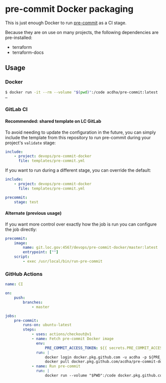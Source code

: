 # pre-commit Docker packaging

This is just enough Docker to run [pre-commit](https://pre-commit.com) as a CI
stage.

Because they are on use on many projects, the following dependencies are
pre-installed:

-   terraform
-   terraform-docs

## Usage

### Docker

```bash
$ docker run -it --rm --volume "$(pwd)":/code acdha/pre-commit:latest
…
```

### GitLab CI

#### Recommended: shared template on LC GitLab

To avoid needing to update the configuration in the future, you can simply
include the template from this repository to run pre-commit during your
project's `validate` stage:

```yaml
include:
    - project: devops/pre-commit-docker
      file: templates/pre-commit.yml
```

If you want to run during a different stage, you can override the default:

```yaml
include:
    - project: devops/pre-commit-docker
      file: templates/pre-commit.yml

precommit:
    stage: test
```

#### Alternate (previous usage)

If you want more control over exactly how the job is run you can configure the
job directly:

```yaml
precommit:
    image:
        name: git.loc.gov:4567/devops/pre-commit-docker/master:latest
        entrypoint: [""]
    script:
        - exec /usr/local/bin/run-pre-commit
```

### GitHub Actions

```yaml
name: CI

on:
    push:
        branches:
            - master

jobs:
    pre-commit:
        runs-on: ubuntu-latest
        steps:
            - uses: actions/checkout@v1
            - name: Fetch pre-commit Docker image
              env:
                  PRE_COMMIT_ACCESS_TOKEN: ${{ secrets.PRE_COMMIT_ACCESS_TOKEN }}
              run: |
                  docker login docker.pkg.github.com -u acdha -p ${PRE_COMMIT_ACCESS_TOKEN}
                  docker pull docker.pkg.github.com/acdha/pre-commit-docker/pre-commit-docker:master
            - name: Run pre-commit
              run: |
                  docker run --volume "$PWD":/code docker.pkg.github.com/acdha/pre-commit-docker/pre-commit-docker:master
```
